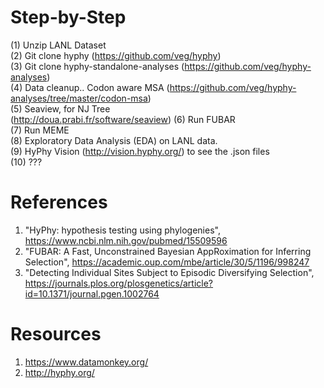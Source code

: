 
# Step-by-Step

(1) Unzip LANL Dataset <br>
(2) Git clone hyphy (https://github.com/veg/hyphy) <br>
(3) Git clone hyphy-standalone-analyses (https://github.com/veg/hyphy-analyses) <br>
(4) Data cleanup.. Codon aware MSA (https://github.com/veg/hyphy-analyses/tree/master/codon-msa) <br>
(5) Seaview, for NJ Tree <br> (http://doua.prabi.fr/software/seaview)
(6) Run FUBAR <br>
(7) Run MEME <br>
(8) Exploratory Data Analysis (EDA) on LANL data. <br>
(9) HyPhy Vision (http://vision.hyphy.org/) to see the .json files <br>
(10) ??? <br>

# References
1. "HyPhy: hypothesis testing using phylogenies", https://www.ncbi.nlm.nih.gov/pubmed/15509596 <br>
2. "FUBAR: A Fast, Unconstrained Bayesian AppRoximation for Inferring Selection", https://academic.oup.com/mbe/article/30/5/1196/998247 <br>
3. "Detecting Individual Sites Subject to Episodic Diversifying Selection", https://journals.plos.org/plosgenetics/article?id=10.1371/journal.pgen.1002764 <br>

# Resources
1. https://www.datamonkey.org/ <br>
2. http://hyphy.org/<br>

